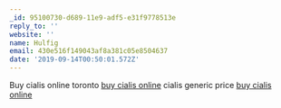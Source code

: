 ```yaml
---
_id: 95100730-d689-11e9-adf5-e31f9778513e
reply_to: ''
website: ''
name: Hulfig
email: 430e516f149043af8a381c05e8504637
date: '2019-09-14T00:50:01.572Z'
---
```

Buy cialis online toronto <a href="http://cialisherrx.com/#">buy cialis online</a> cialis generic price <a href="http://cialismdmarx.com/#">buy cialis online</a>
